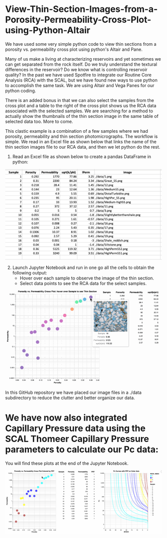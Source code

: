 # View-Thin-Section-Images-from-a-Porosity-Permeability-Cross-Plot-using-Python-Altair
We have used some very simple python code to view thin sections from a porosity vs. permeability cross plot using python's Altair and Pane.

Many of us make a living at characterizing reservoirs and yet sometimes we can get separated from the rock itself. Do we truly understand the textural differences in the reservoir? Do we know what is controlling reservoir quality? In the past we have used Spotfire to integrate our Routine Core Analysis (RCA) with the SCAL, but we have found new ways to use python to accomplish the same task. We are using Altair and Vega Panes for our python coding. 

There is an added bonus in that we can also select the samples from the cross plot and a table to the right of the cross plot shows us the RCA data associated with the selected samples. We are searching for a method to actually show the thumbnails of the thin section image in the same table of selected data too. More to come. 

This clastic example is a combination of a few samples where we had porosity, permeability and thin section photomicrographs. The workflow is simple. We read in an Excel file as shown below that links the name of the thin section images file to our RCA data, and then we let python do the rest. 

1) Read an Excel file as shown below to create a pandas DataFrame in python:

![Geolog_Image](Excel.png)

2) Launch Jupyter Notebook and run in one go all the cells to obtain the following output:
      - Hover over each sample to observe the image of the thin section.
      - Select data points to see the RCA data for the select samples.

![Geolog_Image](sqrt_k_phi.gif)

In this GitHub repository we have placed our image files in a ./data subdirectory to reduce the clutter and better organize our data.

# We have now also integrated Capillary Pressure data using the SCAL Thomeer Capillary Pressure parameters to calculate our Pc data:
You will find these plots at the end of the Jupyter Notebook.

![Geolog_Image](k-phi_with_Pc.gif)
